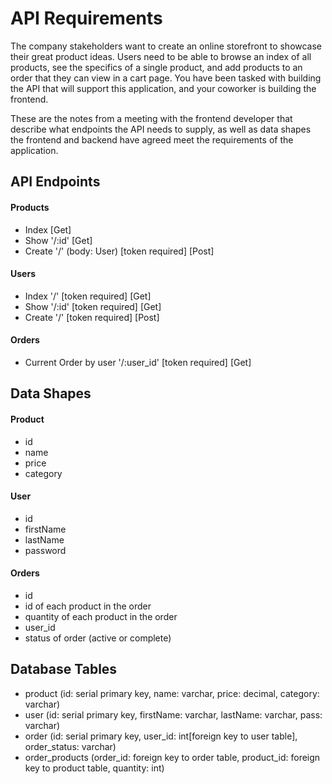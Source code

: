 # API Requirements

The company stakeholders want to create an online storefront to showcase their great product ideas. Users need to be able to browse an index of all products, see the specifics of a single product, and add products to an order that they can view in a cart page. You have been tasked with building the API that will support this application, and your coworker is building the frontend.

These are the notes from a meeting with the frontend developer that describe what endpoints the API needs to supply, as well as data shapes the frontend and backend have agreed meet the requirements of the application.

## API Endpoints

#### Products

- Index [Get]
- Show '/:id' [Get]
- Create '/' (body: User) [token required] [Post]

#### Users

- Index '/' [token required] [Get]
- Show '/:id' [token required] [Get]
- Create '/' [token required] [Post]

#### Orders

- Current Order by user '/:user_id' [token required] [Get]

## Data Shapes

#### Product

- id
- name
- price
- category

#### User

- id
- firstName
- lastName
- password

#### Orders

- id
- id of each product in the order
- quantity of each product in the order
- user_id
- status of order (active or complete)

## Database Tables

- product (id: serial primary key, name: varchar, price: decimal, category: varchar)
- user (id: serial primary key, firstName: varchar, lastName: varchar, pass: varchar)
- order (id: serial primary key, user_id: int[foreign key to user table], order_status: varchar)
- order_products (order_id: foreign key to order table, product_id: foreign key to product table, quantity: int)
